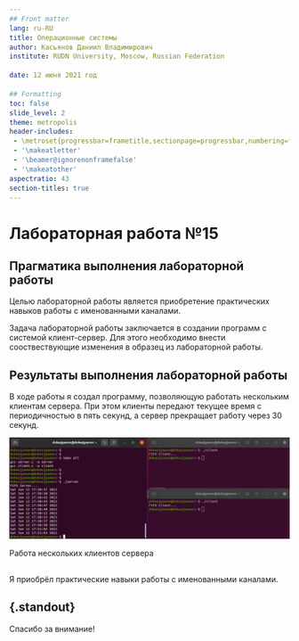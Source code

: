 ```yaml
---
## Front matter
lang: ru-RU
title: Операционные системы 
author: Касьянов Даниил Владимирович
institute: RUDN University, Moscow, Russian Federation

date: 12 июня 2021 год

## Formatting
toc: false
slide_level: 2
theme: metropolis
header-includes: 
 - \metroset{progressbar=frametitle,sectionpage=progressbar,numbering=fraction}
 - '\makeatletter'
 - '\beamer@ignorenonframefalse'
 - '\makeatother'
aspectratio: 43
section-titles: true
---
```


# Лабораторная работа №15

## Прагматика выполнения лабораторной работы

Целью лабораторной работы является приобретение практических навыков работы с именованными каналами.

Задача лабораторной работы заключается в создании программ с системой клиент-сервер. Для этого необходимо внести сооствествующие изменения в образец из лабораторной работы.

## Результаты выполнения лабораторной работы

В ходе работы я создал программу, позволяющую работать нескольким клиентам сервера. При этом клиенты передают текущее время с периодичностью в пять секунд, а сервер прекращает работу через 30 секунд.

![](image15/10.png)

Работа нескольких клиентов сервера

##

Я приобрёл практические навыки работы с именованными каналами.

## {.standout}

Спасибо за внимание!
